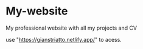 # My-website
My professional website with all my projects and CV

use "https://gianstriatto.netlify.app/" to acess.
